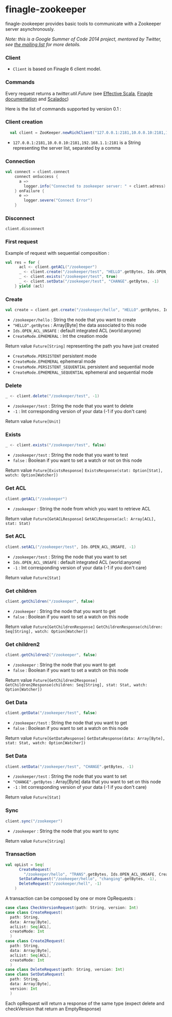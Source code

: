 # finagle-zookeeper

finagle-zookeeper provides basic tools to communicate with a Zookeeper server asynchronously.

*Note: this is a Google Summer of Code 2014 project, mentored by Twitter, see [the mailing list](https://groups.google.com/forum/?hl=en#!topic/finaglers/GlLXNOvdSVg) for more details.*

### Client
- `Client` is based on Finagle 6 client model.

### Commands

Every request returns a *twitter.util.Future* (see [Effective Scala](http://twitter.github.io/effectivescala/#Concurrency-Futures),
[Finagle documentation](https://twitter.github.io/scala_school/finagle.html#Future) and [Scaladoc](http://twitter.github.io/util/util-core/target/doc/main/api/com/twitter/util/Future.html))

Here is the list of commands supported by version 0.1 :


### Client creation
```scala
  val client = ZooKeeper.newRichClient("127.0.0.1:2181,10.0.0.10:2181,192.168.1.1:2181")
```
- `127.0.0.1:2181,10.0.0.10:2181,192.168.1.1:2181` is a String representing the server list, separated by a comma

### Connection
```scala
val connect = client.connect
    connect onSuccess {
      a =>
        logger.info("Connected to zookeeper server: " + client.adress)
    } onFailure {
      e =>
        logger.severe("Connect Error")
    }
```

### Disconnect
```
client.disconnect
```

### First request
Example of request with sequential composition :
```scala
val res = for {
      acl <- client.getACL("/zookeeper")
      _ <- client.create("/zookeeper/test", "HELLO".getBytes, Ids.OPEN_ACL_UNSAFE, CreateMode.EPHEMERAL)
      _ <- client.exists("/zookeeper/test", true)
      _ <- client.setData("/zookeeper/test", "CHANGE".getBytes, -1)
    } yield (acl)
```

### Create
```scala
val create = client.get.create("/zookeeper/hello", "HELLO".getBytes, Ids.OPEN_ACL_UNSAFE, CreateMode.EPHEMERAL)
```
- `/zookeeper/hello` : String the node that you want to create
- `"HELLO".getBytes` : Array[Byte] the data associated to this node
- `Ids.OPEN_ACL_UNSAFE` : default integrated ACL (world:anyone)
- `CreateMode.EPHEMERAL` : Int the creation mode

Return value `Future[String]` representing the path you have just created

- `CreateMode.PERSISTENT` persistent mode
- `CreateMode.EPHEMERAL` ephemeral mode
- `CreateMode.PERSISTENT_SEQUENTIAL` persistent and sequential mode
- `CreateMode.EPHEMERAL_SEQUENTIAL` ephemeral and sequential mode


### Delete
```scala
_ <- client.delete("/zookeeper/test", -1)
```
- `/zookeeper/test` : String the node that you want to delete
- `-1` : Int corresponding version of your data (-1 if you don't care)

Return value `Future[Unit]`

### Exists
```scala
_ <- client.exists("/zookeeper/test", false)
```
- `/zookeeper/test` : String the node that you want to test
- `false` : Boolean if you want to set a watch or not on this node

Return value `Future[ExistsResponse]` `ExistsResponse(stat: Option[Stat], watch: Option[Watcher])`

### Get ACL
```scala
client.getACL("/zookeeper")
```
- `/zookeeper` : String the node from which you want to retrieve ACL

Return value `Future[GetACLResponse]` `GetACLResponse(acl: Array[ACL], stat: Stat)`

### Set ACL
```scala
client.setACL("/zookeeper/test", Ids.OPEN_ACL_UNSAFE, -1)
```
- `/zookeeper/test` : String the node that you want to set
- `Ids.OPEN_ACL_UNSAFE` : default integrated ACL (world:anyone)
- `-1` : Int corresponding version of your data (-1 if you don't care)

Return value `Future[Stat]`

### Get children
```scala
client.getChildren("/zookeeper", false)
```
- `/zookeeper` : String the node that you want to get
- `false` : Boolean if you want to set a watch on this node

Return value `Future[GetChildrenResponse]` `GetChildrenResponse(children: Seq[String], watch: Option[Watcher])`

### Get children2
```scala
client.getChildren2("/zookeeper", false)
```
- `/zookeeper` : String the node that you want to get
- `false` : Boolean if you want to set a watch on this node

Return value `Future[GetChildren2Response]` `GetChildren2Response(children: Seq[String], stat: Stat, watch: Option[Watcher])`

### Get Data
```scala
client.getData("/zookeeper/test", false)
```
- `/zookeeper/test` : String the node that you want to get
- `false` : Boolean if you want to set a watch on this node

Return value `Future[GetDataResponse]` `GetDataResponse(data: Array[Byte], stat: Stat, watch: Option[Watcher])`

### Set Data
```scala
client.setData("/zookeeper/test", "CHANGE".getBytes, -1)
```
- `/zookeeper/test` : String the node that you want to set
- `"CHANGE".getBytes` : Array[Byte] data that you want to set on this node
- `-1` : Int corresponding version of your data (-1 if you don't care)

Return value `Future[Stat]`

### Sync
```scala
client.sync("/zookeeper")
```
- `/zookeeper` : String the node that you want to sync

Return value `Future[String]`

### Transaction

```scala
val opList = Seq(
      CreateRequest(
        "/zookeeper/hello", "TRANS".getBytes, Ids.OPEN_ACL_UNSAFE, CreateMode.EPHEMERAL),
      SetDataRequest("/zookeeper/hello", "changing".getBytes, -1),
      DeleteRequest("/zookeeper/hell", -1)
    )
```
A transaction can be composed by one or more OpRequests :
```scala
case class CheckVersionRequest(path: String, version: Int)
case class CreateRequest(
  path: String,
  data: Array[Byte],
  aclList: Seq[ACL],
  createMode: Int
  )
case class Create2Request(
  path: String,
  data: Array[Byte],
  aclList: Seq[ACL],
  createMode: Int
  )
case class DeleteRequest(path: String, version: Int)
case class SetDataRequest(
  path: String,
  data: Array[Byte],
  version: Int
  )
```
Each opRequest will return a response of the same type (expect delete and checkVersion that return an EmptyResponse)